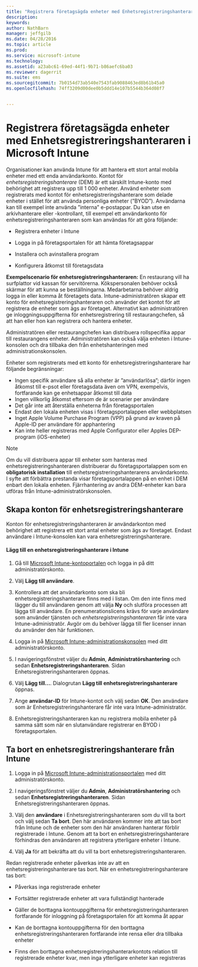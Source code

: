 ```yaml
---
title: "Registrera företagsägda enheter med Enhetsregistreringshanteraren | Microsoft Intune"
description: 
keywords: 
author: NathBarn
manager: jeffgilb
ms.date: 04/28/2016
ms.topic: article
ms.prod: 
ms.service: microsoft-intune
ms.technology: 
ms.assetid: a23abc61-69ed-44f1-9b71-b86aefc6ba03
ms.reviewer: dagerrit
ms.suite: ems
ms.sourcegitcommit: 7b0154d73ab540e7543fab9088463ed8b61b45a0
ms.openlocfilehash: 74ff3209d00dee0b5ddd14e107b5544b364d08f7


---
```



# Registrera företagsägda enheter med Enhetsregistreringshanteraren i Microsoft Intune
Organisationer kan använda Intune för att hantera ett stort antal mobila enheter med ett enda användarkonto. Kontot för *enhetsregistreringshanterare* (DEM) är ett särskilt Intune-konto med behörighet att registrera upp till 1 000 enheter. Använd enheter som registrerats med kontot för enhetsregistreringshanterare som delade enheter i stället för att använda personliga enheter (”BYOD”). Användarna kan till exempel inte använda ”interna” e-postappar. Du kan utse en arkivhanterare eller -kontrollant, till exempel ett användarkonto för enhetsregistreringshanteraren som kan användas för att göra följande:

-   Registrera enheter i Intune

-   Logga in på företagsportalen för att hämta företagsappar

-   Installera och avinstallera program

-   Konfigurera åtkomst till företagsdata


**Exempelscenario för enhetsregistreringshanteraren:** En restaurang vill ha surfplattor vid kassan för servitörerna. Kökspersonalen behöver också skärmar för att kunna se beställningarna. Medarbetarna behöver aldrig logga in eller komma åt företagets data. Intune-administratören skapar ett konto för enhetsregistreringshanteraren och använder det kontot för att registrera de enheter som ägs av företaget. Alternativt kan administratören ge inloggningsuppgifterna för enhetsregistrering till restaurangchefen, så att han eller hon kan registrera och hantera enheter.

Administratören eller restaurangchefen kan distribuera rollspecifika appar till restaurangens enheter. Administratören kan också välja enheten i Intune-konsolen och dra tillbaka den från enhetshanteringen med administrationskonsolen.

Enheter som registrerats med ett konto för enhetsregistreringshanterare har följande begränsningar:
  - Ingen specifik användare så alla enheter är ”användarlösa”; därför ingen åtkomst till e-psot eller företagsdata även om VPN, exempelvis, fortfarande kan ge enhetsappar åtkomst till data
  - Ingen villkorlig åtkomst eftersom de är scenarier per användare
  - Det går inte att återställa enheterna från företagsportalen
  - Endast den lokala enheten visas i företagsportalappen eller webbplatsen
  - Inget Apple Volume Purchase Program (VPP) på grund av kraven på Apple-ID per användare för apphantering
  - Kan inte heller registreras med Apple Configurator eller Apples DEP-program (iOS-enheter)

> [!NOTE]
> Om du vill distribuera appar till enheter som hanteras med enhetsregistreringshanteraren distribuerar du företagsportalappen som en **obligatorisk installation** till enhetsregistreringshanterarens användarkonto.
> I syfte att förbättra prestanda visar företagsportalappen på en enhet i DEM enbart den lokala enheten. Fjärrhantering av andra DEM-enheter kan bara utföras från Intune-administratörskonsolen.

## Skapa konton för enhetsregistreringshanterare
Konton för enhetsregistreringshanteraren är användarkonton med behörighet att registrera ett stort antal enheter som ägs av företaget. Endast användare i Intune-konsolen kan vara enhetsregistreringshanterare.

#### Lägg till en enhetsregistreringshanterare i Intune

1.  Gå till [Microsoft Intune-kontoportalen](http://go.microsoft.com/fwlink/?LinkId=698854) och logga in på ditt administratörskonto.

2.  Välj **Lägg till användare**.

3.  Kontrollera att det användarkonto som ska bli enhetsregistreringshanterare finns med i listan. Om den inte finns med lägger du till användaren genom att välja **Ny** och slutföra processen att lägga till användare. En prenumerationslicens krävs för varje användare som använder tjänsten och *enhetsregistreringshanteraren* får inte vara Intune-administratör. Avgör om du behöver lägga till fler licenser innan du använder den här funktionen.

4.  Logga in på [Microsoft Intune-administrationskonsolen](http://manage.microsoft.com) med ditt administratörskonto.

5.  I navigeringsfönstret väljer du **Admin**, **Administratörshantering** och sedan **Enhetsregistreringshanteraren**. Sidan Enhetsregistreringshanteraren öppnas.

6.  Välj **Lägg till...**. Dialogrutan **Lägg till enhetsregistreringshanterare** öppnas.

7.  Ange **användar-ID** för Intune-kontot och välj sedan **OK**. Den användare som är Enhetsregistreringshanterare får inte vara Intune-administratör.

8.  Enhetsregistreringshanteraren kan nu registrera mobila enheter på samma sätt som när en slutanvändare registrerar en BYOD i företagsportalen.

## Ta bort en enhetsregistreringshanterare från Intune

1.  Logga in på [Microsoft Intune-administrationsportalen](http://manage.microsoft.com) med ditt administratörskonto.

2.  I navigeringsfönstret väljer du **Admin**, **Administratörshantering** och sedan **Enhetsregistreringshanteraren**. Sidan Enhetsregistreringshanteraren öppnas.

3.  Välj den **användare** i Enhetsregistreringshanteraren som du vill ta bort och välj sedan **Ta bort**. Den här användaren kommer inte att tas bort från Intune och de enheter som den här användaren hanterar förblir registrerade i Intune. Genom att ta bort en enhetsregistreringshanterare förhindras den användaren att registrera ytterligare enheter i Intune.

4.  Välj **Ja** för att bekräfta att du vill ta bort enhetsregistreringshanteraren.

Redan registrerade enheter påverkas inte av att en enhetsregistreringshanterare tas bort. När en enhetsregistreringshanterare tas bort:

-   Påverkas inga registrerade enheter

-   Fortsätter registrerade enheter att vara fullständigt hanterade

-   Gäller de borttagna kontouppgifterna för enhetsregistreringshanteraren fortfarande för inloggning på företagsportalen för att komma åt appar

-   Kan de borttagna kontouppgifterna för den borttagna enhetsregistreringshanteraren fortfarande inte rensa eller dra tillbaka enheter

-   Finns den borttagna enhetsregistreringshanterarkontots relation till registrerade enheter kvar, men inga ytterligare enheter kan registreras


<!--HONumber=Jun16_HO3-->


